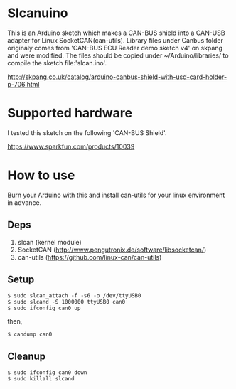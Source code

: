 # Slcanuino

This is an Arduino sketch which makes a CAN-BUS shield into a CAN-USB adapter for Linux SocketCAN(can-utils). Library files under Canbus folder originaly comes from 'CAN-BUS ECU Reader demo sketch v4' on skpang and were modified. The files should be copied under ~/Arduino/libraries/ to compile the sketch file:'slcan.ino'.

http://skpang.co.uk/catalog/arduino-canbus-shield-with-usd-card-holder-p-706.html


# Supported hardware

I tested this sketch on the following 'CAN-BUS Shield'.

https://www.sparkfun.com/products/10039


# How to use

Burn your Arduino with this and install can-utils for your linux environment in advance.

## Deps
1. slcan (kernel module)
2. SocketCAN (http://www.pengutronix.de/software/libsocketcan/)
3. can-utils (https://github.com/linux-can/can-utils)


## Setup

    $ sudo slcan_attach -f -s6 -o /dev/ttyUSB0  
    $ sudo slcand -S 1000000 ttyUSB0 can0  
    $ sudo ifconfig can0 up  

then,

    $ candump can0

## Cleanup

    $ sudo ifconfig can0 down  
    $ sudo killall slcand  
